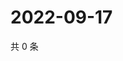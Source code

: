 # 2022-09-17

共 0 条

<!-- BEGIN WEIBO -->
<!-- 最后更新时间 Sat Sep 17 2022 03:16:22 GMT+0800 (China Standard Time) -->

<!-- END WEIBO -->
